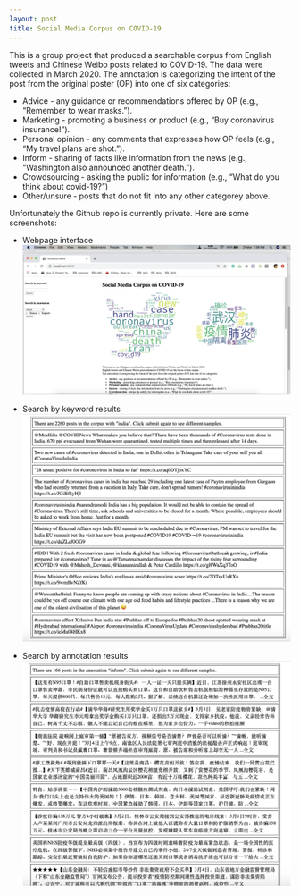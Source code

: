 ```yaml
---
layout: post
title: Social Media Corpus on COVID-19
---
```


This is a group project that produced a searchable corpus from English tweets and Chinese Weibo posts related to COVID-19. The data were collected in March 2020. The annotation is categorizing the intent of the post from the original poster (OP) into one of six categories:

* Advice - any guidance or recommendations offered by OP (e.g., “Remember to wear masks.”).
* Marketing - promoting a business or product (e.g., “Buy coronavirus insurance!”).
* Personal opinion - any comments that expresses how OP feels (e.g., “My travel plans are shot.”).
* Inform - sharing of facts like information from the news (e.g., “Washington also announced another death.”).
* Crowdsourcing - asking the public for information (e.g., “What do you think about covid-19?”)
* Other/unsure - posts that do not fit into any other categorey above.

Unfortunately the Github repo is currently private. Here are some screenshots:

* Webpage interface
![](../images/webpage_demo.png)

* Search by keyword results
![](../images/keyword_posts.png)

* Search by annotation results
![](../images/dropdown_chinese.png)
